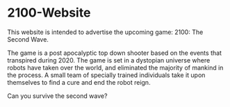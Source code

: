 # 2100-Website

This website is intended to advertise the upcoming game: 2100: The Second Wave.

The game is a post apocalyptic top down shooter based on the events that transpired during 2020.
The game is set in a dystopian universe where robots have taken over the world, and eliminated the 
majority of mankind in the process. A small team of specially trained individuals take it upon 
themselves to find a cure and end the robot reign. 

Can you survive the second wave?
